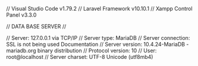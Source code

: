 // Visual Studio Code v1.79.2
// Laravel Framework v10.10.1
// Xampp Control Panel v3.3.0

// DATA BASE SERVER //

// Server: 127.0.0.1 via TCP/IP
// Server type: MariaDB
// Server connection: SSL is not being used Documentation
// Server version: 10.4.24-MariaDB - mariadb.org binary distribution
// Protocol version: 10
// User: root@localhost
// Server charset: UTF-8 Unicode (utf8mb4)